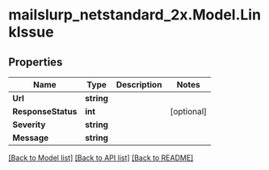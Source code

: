# mailslurp_netstandard_2x.Model.LinkIssue

## Properties

Name | Type | Description | Notes
------------ | ------------- | ------------- | -------------
**Url** | **string** |  | 
**ResponseStatus** | **int** |  | [optional] 
**Severity** | **string** |  | 
**Message** | **string** |  | 

[[Back to Model list]](../README#documentation-for-models) [[Back to API list]](../README#documentation-for-api-endpoints) [[Back to README]](../README)

